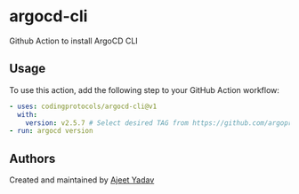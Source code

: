 # argocd-cli
Github Action to install ArgoCD CLI

## Usage
To use this action, add the following step to your GitHub Action workflow:
```yaml
- uses: codingprotocols/argocd-cli@v1
  with:
    version: v2.5.7 # Select desired TAG from https://github.com/argoproj/argo-cd/releases
- run: argocd version
```

## Authors

Created and maintained by [Ajeet Yadav](https://github.com/imAjeetYadav)
